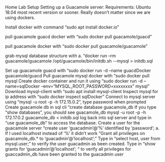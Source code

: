 
Home Lab Setup Setting up a Guacamole server: Requirements: Ubuntu 18.04 most recent version or sooner. Really doesn’t matter since we are using dockers.

Install docker with command “sudo apt install docker.io”

pull guacamole guacd docker with “sudo docker pull guacamole/guacd”

pull guacamole docker with “sudo docker pull guacamole/guacamole”

grab mysql database structure with a. “docker run –rm guacamole/guacamole /opt/guacamole/bin/initdb.sh --mysql > initdb.sql

Set up guacamole guacd with “sudo docker run -d –name guacdDocker guacamole/guacd
Pull guacamole mysql docker with “sudo docker pull mysql
Create docker container and run it using “sudo docker run -d –name=sqlDocker –env=”MYSQL_ROOT_PASSWORD=xxxxxxxx” mysql”
Download mysql-client with “sudo apt install mysql-client
Inspect mysql for ip address with “sudo docker inspect sqlDocker”
Connect to mysql server using “mysql -u root -p -h 172.15.0.2”, type password when prompted
Create guacamole db in sql cli “create database guacamole_db
If you type “show databases”, you should see guacamole_db
mysql -u root -p -h 172.17.0.2 guacamole_db < initdb.sql
log back into sql server and type in “use guacamole_db” to access the database.
Create a user for the guacamole server “create user ‘guacadmin’@’%’ identified by ‘password’; a. If I used localhost instead of ‘%’ it didn’t work
“Grant all privileges on guacamole_db.* to ‘guacadmin’@’localhost’;”
Type in “select host, user from mysql.user;” to verify the user guacadmin as been created.
Type in “show grants for ‘guacadmin’@’localhost’; “ to verify all privileges for guaccadmin_db have been granted to the guacadmin user
